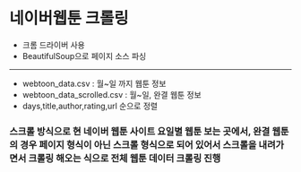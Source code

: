 # 네이버웹툰 크롤링
- 크롬 드라이버 사용
- BeautifulSoup으로 페이지 소스 파싱

------------------------------------------
- webtoon_data.csv : 월~일 까지 웹툰 정보
- webtoon_data_scrolled.csv : 월~일, 완결 웹툰 정보
- days,title,author,rating,url 순으로 정렬

### 스크롤 방식으로 현 네이버 웹툰 사이트 요일별 웹툰 보는 곳에서, 완결 웹툰의 경우 페이지 형식이 아닌 스크롤 형식으로 되어 있어서 스크롤을 내려가면서 크롤링 해오는 식으로 전체 웹툰 데이터 크롤링 진행
